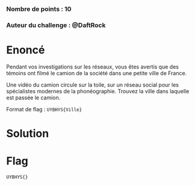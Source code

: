 ### Nombre de points : 10

### Auteur du challenge : @DaftRock

# Enoncé
Pendant vos investigations sur les réseaux, vous êtes avertis que des témoins ont filmé le camion de la société dans une petite ville de France.

Une vidéo du camion circule sur la toile, sur un réseau social pour les spécialistes modernes de la phonéographie. Trouvez la ville dans laquelle est passée le camion.

Format de flag : `UYBHYS{Ville}`

# Solution



# Flag

`UYBHYS{}`